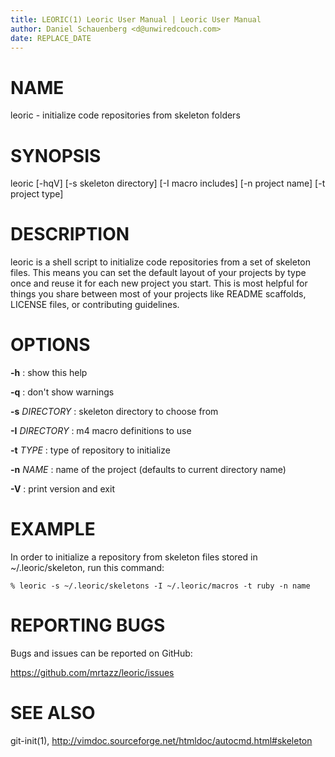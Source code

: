 ```yaml
---
title: LEORIC(1) Leoric User Manual | Leoric User Manual
author: Daniel Schauenberg <d@unwiredcouch.com>
date: REPLACE_DATE
---
```


# NAME
leoric - initialize code repositories from skeleton folders

# SYNOPSIS

leoric [-hqV] [-s skeleton directory] [-I macro includes]
       [-n project name] [-t project type]

# DESCRIPTION
leoric is a shell script to initialize code repositories from a set of
skeleton files. This means you can set the default layout of your projects
by type once and reuse it for each new project you start. This is most
helpful for things you share between most of your projects like README
scaffolds, LICENSE files, or contributing guidelines.

# OPTIONS
**-h**
:   show this help

**-q**
:   don't show warnings

**-s** *DIRECTORY*
:   skeleton directory to choose from

**-I** *DIRECTORY*
:   m4 macro definitions to use

**-t** *TYPE*
:   type of repository to initialize

**-n** *NAME*
:   name of the project (defaults to current directory name)

**-V**
:   print version and exit

# EXAMPLE
In order to initialize a repository from skeleton files stored in
~/.leoric/skeleton, run this command:

`% leoric -s ~/.leoric/skeletons -I ~/.leoric/macros -t ruby -n name`

# REPORTING BUGS
Bugs and issues can be reported on GitHub:

https://github.com/mrtazz/leoric/issues

# SEE ALSO
git-init(1), http://vimdoc.sourceforge.net/htmldoc/autocmd.html#skeleton

